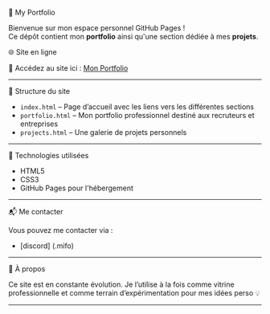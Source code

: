  🎨 My Portfolio

Bienvenue sur mon espace personnel GitHub Pages !  
Ce dépôt contient mon **portfolio** ainsi qu'une section dédiée à mes **projets**.

 🌐 Site en ligne

🔗 Accédez au site ici : [Mon Portfolio](https://mifoy.github.io/my-portfolio)



---

 📁 Structure du site

- `index.html` – Page d’accueil avec les liens vers les différentes sections
- `portfolio.html` – Mon portfolio professionnel destiné aux recruteurs et entreprises
- `projects.html` – Une galerie de projets personnels

---

 🚀 Technologies utilisées

- HTML5
- CSS3 
- GitHub Pages pour l'hébergement

---

 📬 Me contacter

Vous pouvez me contacter via :
- [discord] (.mifo)

---

 📌 À propos

Ce site est en constante évolution. Je l’utilise à la fois comme vitrine professionnelle et comme terrain d’expérimentation pour mes idées perso 💡

---

 
